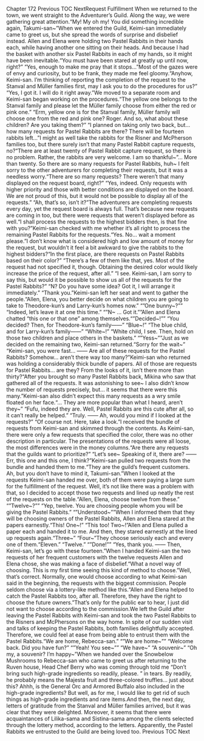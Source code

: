 Chapter 172 Previous TOC NextRequest Fulfillment When we returned to the town, we went straight to the Adventurer’s Guild. Along the way, we were gathering great attention.“My! My oh my! You did something incredible again, Takumi-san~”When we entered the Guild, Keimi-san immediately came to greet us, but she spread the words of surprise and disbelief instead. Allen and Elena were holding two Pastel Rabbits in their hands each, while having another one sitting on their heads. And because I had the basket with another six Pastel Rabbits in each of my hands, so it might have been inevitable.“You must have been stared at greatly up until now, right?” “Yes, enough to make me pray that it stops…”Most of the gazes were of envy and curiosity, but to be frank, they made me feel gloomy.“Anyhow, Keimi-san. I’m thinking of reporting the completion of the request to the Stanval and Müller families first, may I ask you to do the procedures for us?” “Yes, I got it. I will do it right away.”We moved to a separate room and Keimi-san began working on the procedures.“The yellow one belongs to the Stanval family and please let the Müller family choose from either the red or pink one.” “Erm, yellow one is for the Stanval family, Müller family will choose one from the red and pink one? Roger. And so, what about these children? Are you taking them?” “I planned on taking only two back, but… how many requests for Pastel Rabbits are there? There will be fourteen rabbits left…”I might as well take the rabbits for the Risner and McPherson families too, but there surely isn’t that many Pastel Rabbit capture requests, no?“There are at least twenty of Pastel Rabbit capture request, so there is no problem. Rather, the rabbits are very welcome. I am so thankful~”… More than twenty. So there are so many requests for Pastel Rabbits, huh~ I felt sorry to the other adventurers for completing their requests, but it was a needless worry.“There are so many requests? There weren’t that many displayed on the request board, right?” “Yes, indeed. Only requests with higher priority and those with better conditions are displayed on the board. We are not proud of this, but it would not be possible to display all of the requests.” “Ah, that’s so, isn’t it?”The adventurers are completing requests every day, yet the request board is always full. That’s because new requests are coming in too, but there were requests that weren’t displayed before as well.“I shall process the requests to the highest bidders then, is that fine with you?”Keimi-san checked with me whether it’s all right to process the remaining Pastel Rabbits for the requests.“Yes. No… wait a moment please.”I don’t know what is considered high and low amount of money for the request, but wouldn’t it feel a bit awkward to give the rabbits to the highest bidders?“In the first place, are there requests on Pastel Rabbits based on their color?” “There’s a few of them like that, yes. Most of the request had not specified it, though. Obtaining the desired color would likely increase the price of the request, after all.” “I see. Keimi-san, I am sorry to say this, but would it be possible to show us all of the requests for the Pastel Rabbits?” “N? Do you have some idea? Got it, I will arrange it immediately.” “Thank you.”Keimi-san left her seat and went to gather the people.“Allen, Elena, you better decide on what children you are going to take to Theodore-kun’s and Larry-kun’s homes now.” “”One bunny~?”” “Indeed, let’s leave it at one this time.” “”N~ … Got it.””Allen and Elena chatted “this one or that one” among themselves.“”Decided~!”” “You decided? Then, for Theodore-kun’s family——” “Blue~!” “The blue child, and for Larry-kun’s family——” “White~!” “White child, I see. Then, hold on those two children and place others in the baskets.” “”Yess~””Just as we decided on the remaining two, Keimi-san returned.“Sorry for the wait~” “Keimi-san, you were fast… —— Are all of these requests for the Pastel Rabbits? Somehow… aren’t there way too many?”Keimi-san who returned was holding a considerably thick bundle of papers. All of those are requests for Pastel Rabbits… are they? From the looks of it, isn’t there more than thirty?“After you brought so many Pastel Rabbits back, Mikina who saw that gathered all of the requests. It was astonishing to see~ I also didn’t know the number of requests precisely, but… it seems that there were this many.”Keimi-san also didn’t expect this many requests as a wry smile floated on her face.“… They are more popular than what I heard, aren’t they~” “Fufu, indeed they are. Well, Pastel Rabbits are this cute after all, so it can’t really be helped.” “Truly. —— Ah, would you mind if I looked at the requests?” “Of course not. Here, take a look.”I received the bundle of requests from Keimi-san and skimmed through the contents. As Keimi-san, there were only a few requests that specified the color, there was no other description in particular. The presentations of the requests were all loose, the most differences were in the money columns.“Are there any requests that the guilds want to prioritize?” “Let’s see~ Speaking of it, there are? —— Err, this one and this one, I think?”Keimi-san pulled two requests from the bundle and handed them to me.“They are the guild’s frequent customers. Ah, but you don’t have to mind it, Takumi-san.”When I looked at the requests Keimi-san handed me over, both of them were paying a large sum for the fulfillment of the request. Well, it’s not like there was a problem with that, so I decided to accept those two requests and lined up neatly the rest of the requests on the table.“Allen, Elena, choose twelve from these.” “”Twelve~?”” “Yep, twelve. You are choosing people whom you will be giving the Pastel Rabbits.” “”Understood~””When I informed them that they will be choosing owners of the Pastel Rabbits, Allen and Elena stared at the papers earnestly.“This! One~!” “This too! Two~!”Allen and Elena pulled a paper each and handed it to me. And then, they stared earnestly at the lined up requests again.“Three~” “Four~”They choose seriously each and every one of them.“Eleven.” “Twelve.” “”Done!”” “Yes, thank you. —— Then, Keimi-san, let’s go with these fourteen.”When I handed Keimi-san the two requests of her frequent customers with the twelve requests Allen and Elena chose, she was making a face of disbelief.“What a novel way of choosing. This is my first time seeing this kind of method to choose.”Well, that’s correct. Normally, one would choose according to what Keimi-san said in the beginning, the requests with the biggest commission. People seldom choose via a lottery-like method like this.“Allen and Elena helped to catch the Pastel Rabbits too, after all. Therefore, they have the right to choose the future owners.”That’s only for the public ear to hear, I just did not want to choose according to the commission.We left the Guild after leaving the Pastel Rabbits with Keimi-san and took the two Pastel Rabbits to the Risners and McPhersons on the way home. In spite of our sudden visit and talks of keeping the Pastel Rabbits, both families delightfully accepted. Therefore, we could feel at ease from being able to entrust them with the Pastel Rabbits.“We are home, Rebecca-san.” “”We are home~”” “Welcome back. Did you have fun?” “”Yeah! You see~”” “We have~” “A souvenir~” “Oh my, a souvenir? I’m happy~”When we handed over the Snowbelow Mushrooms to Rebecca-san who came to greet us after returning to the Ruven house, Head Chef Berry who was coming through told me “Don’t bring such high-grade ingredients so readily, please. ” in tears. By readily, he probably means the Majesta fruit and three-colored truffles… just about this? Ahhh, is the General Orc and Armored Buffalo also included in the high-grade ingredients? But well, as for me, I would like to get rid of such things as high-grade ingredients and rare items.And then, the next day, letters of gratitude from the Stanval and Müller families arrived, but it was clear that they were delighted. Moreover, it seems that there were acquaintances of Lilika-sama and Sistina-sama among the clients selected through the lottery method, according to the letters. Apparently, the Pastel Rabbits we entrusted to the Guild are being loved too. Previous TOC Next